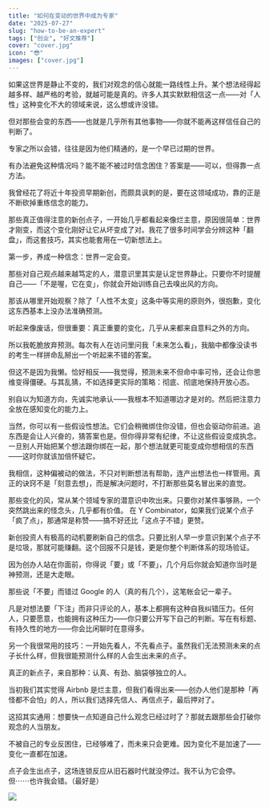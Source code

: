 ```yaml
---
title: "如何在变动的世界中成为专家"
date: "2025-07-27"
slug: "how-to-be-an-expert"
tags: ["创业", "好文推荐"]
cover: "cover.jpg"
icon: "😎"
images: ["cover.jpg"]
---
```

如果这世界是静止不变的，我们对观念的信心就能一路线性上升。某个想法经得起越多样、越严格的考验，就越可能是真的。许多人其实默默相信这一点——对「人性」这种变化不大的领域来说，这么想或许没错。



但对那些会变的东西——也就是几乎所有其他事物——你就不能再这样信任自己的判断了。



专家之所以会错，往往是因为他们精通的，是一个早已过期的世界。



有办法避免这种情况吗？能不能不被过时信念困住？答案是——可以，但得靠一点方法。



我曾经花了将近十年投资早期新创，而颇具讽刺的是，要在这领域成功，靠的正是不断砍掉重练信念的能力。



那些真正值得注意的新创点子，一开始几乎都看起来像烂主意，原因很简单：世界才刚变，而这个变化刚好让它从坏变成了对。我花了很多时间学会分辨这种「翻盘」，而这套技巧，其实也能套用在一切新想法上。



第一步，养成一种信念：世界一定会变。



那些对自己观点越来越笃定的人，潜意识里其实是认定世界静止。只要你不时提醒自己——「不是喔，它在变」，你就会开始训练自己去嗅出风的方向。



那该从哪里开始观察？除了「人性不太变」这条中等实用的原则外，很抱歉，变化这东西基本上没办法准确预测。



听起来像废话，但很重要：真正重要的变化，几乎从来都来自意料之外的方向。



所以我乾脆放弃预测。每次有人在访问里问我「未来怎么看」，我脑中都像没读书的考生一样拼命乱掰出一个听起来不错的答案。



但这不是因为我懒。恰好相反——我觉得，预测未来不但命中率可怜，还会让你思维变得僵硬。与其乱猜，不如选择更实际的策略：彻底、彻底地保持开放心态。



别自以为知道方向，先诚实地承认——我根本不知道哪边才是对的。然后把注意力全放在感知变化的能力上。



当然，你可以有一些假设性想法。它们会稍微绑住你没错，但也会驱动你前进。追东西是会让人兴奋的，猜答案也是。但你得非常有纪律，不让这些假设变成执念。
一旦别人开始把某个想法跟你绑在一起，那个想法就更可能变成你想相信的东西——这时你就该加倍怀疑它。



我相信，这种偏被动的做法，不只对判断想法有帮助，连产出想法也一样管用。真正的诀窍不是「刻意去想」，而是解决问题时，不打断那些莫名冒出来的直觉。



那些变化的风，常从某个领域专家的潜意识中吹出来。只要你对某件事够熟，一个突然跳出来的怪念头，几乎都有价值。
在 Y Combinator，如果我们说某个点子「疯了点」，那通常是称赞——搞不好还比「这点子不错」更赞。



新创投资人有极高的动机要刷新自己的信念。只要比别人早一步意识到某个点子不是垃圾，那就可能赚翻。这个回报不只是钱，更是你整个判断体系的现场验证。



因为创办人站在你面前，你得说「要」或「不要」，几个月后你就会知道你当时是神预测，还是大走眼。



那些说「不要」而错过 Google 的人（真的有几个），这笔帐会记一辈子。



凡是对想法要「下注」而非只评论的人，基本上都拥有这种自我纠错压力。任何人，只要愿意，也能拥有这种压力——你只要公开写下自己的判断。写在有标题、有持久性的地方——你会比闲聊时在意得多。



另一个我很常用的技巧：一开始先看人，不先看点子。虽然我们无法预测未来的点子长什么样，但我很能预测什么样的人会生出未来的点子。



真正的新点子，来自那种：认真、有劲、脑袋够独立的人。



当初我们其实觉得 Airbnb 是烂主意，但我们看得出来——创办人他们是那种「再怪都不会怕」的人，所以我们选择先信人、再信点子，最后押对了。



这招其实通用：想要快一点知道自己什么观念已经过时了？那就去跟那些会打破你观念的人当朋友。



不被自己的专业反困住，已经够难了，而未来只会更难。因为变化不是加速了——变化一直都在加速。



点子会生出点子，这场连锁反应从旧石器时代就没停过。我不认为它会停。
但⋯⋯也许我会错。（最好是）




![](https://prod-files-secure.s3.us-west-2.amazonaws.com/112d0858-5090-4d34-a606-b75eb8d65fd2/46476355-9cf3-4e99-9b7a-3531bc426380/1000202064.png?X-Amz-Algorithm=AWS4-HMAC-SHA256&X-Amz-Content-Sha256=UNSIGNED-PAYLOAD&X-Amz-Credential=ASIAZI2LB466WYK4CNR3%2F20250904%2Fus-west-2%2Fs3%2Faws4_request&X-Amz-Date=20250904T041458Z&X-Amz-Expires=3600&X-Amz-Security-Token=IQoJb3JpZ2luX2VjEOz%2F%2F%2F%2F%2F%2F%2F%2F%2F%2FwEaCXVzLXdlc3QtMiJHMEUCIGUFX6Q%2FsJxP5VovMkgo1R6VmFc48LYCNkv7EL2Op%2Fk7AiEAqHXoY7RUPTTiVhIZOIqSTQpGVkIg1w0t5Eay5qrgnXoq%2FwMIVBAAGgw2Mzc0MjMxODM4MDUiDKwN%2F5%2F5V6vJXOQ%2FtircA9soesi2oL09UaEaqBS1uAd2gFBRRkvXN3upWCRPYHeM7CUgsOHiq7aJ%2FzkQyj3X3DTDGOd45SU6WZIZI5Ioy956RbnrDIeBt9Jm83i9OJAc75Muz8dXP0h1jL3m%2FBCt0nloCyS%2FvF6%2FxaDinPiQTAv3x93WnQkEyyDhNchACw3aqT4Hg%2FeI6b8%2BQXF%2BByiE2wsB%2F4%2BlfucHGjVrR2SYxfJYbj0rP9SPBIwiiLYEMnoUC82kqfDziQub1q8tgARJI8dSiBRnlYHIPHbNVUMMXyHWtDMUJaX8O3W13BOfTsqcJQibCdORPC040ivTZvhUFexwfXS8VgCBxzUWBMgziJYmaTJG1IxkG7fqpTpf%2B2M%2BPSvliZeknw1tQfhzm%2F4bl8J6CNl072H7Mo4WalIbh%2B25gGR7V0mnZ4qgtfrKGqr6tAFmTB7oPZPksvead5l4y7%2BlrFzV3Rded%2BhKt%2FZJ%2BWFLB21U8KoIs%2BUzWxQ%2B9BLkAbSEQc5vot74ynwhDP6bV2xFnQdv%2FyPGiH4ENzGsu3l1XAfKzQpm87FIBMCOEuGGLX8sZc7FO0J9HS1lDGfeoSAy%2BYlssbu8%2F%2FsLAmmjx5n8DHXW5huSDRBJV2G5pxfZ5BLHrM8lJAQ05GZiMOCL5MUGOqUBcQbybnGa5%2FQE2XbvdlpdRszjPyYIhj9u8iFauPSTXt7C%2F%2BwW4Ka4aE8kXX1PpVQ1u4lw4m2d6lBNECSXG%2BXDFk1O4HMMiWyGvpUHjYvSrqyVGlp7SgJmfPkhFZ4c42wvy9CnPDVpC0Cm18jvQ9uWVNQLo01giOQcSE3bMkKBFwKKVV6RcDeIpPbPit9Zq1tesG1ovwDiOLbz%2FUbErYofo0sCc6Y7&X-Amz-Signature=6e54040484a37ad4a7d2e10042209e13b31c42cbb3b2b0347614dd61eadb2f84&X-Amz-SignedHeaders=host&x-amz-checksum-mode=ENABLED&x-id=GetObject)

